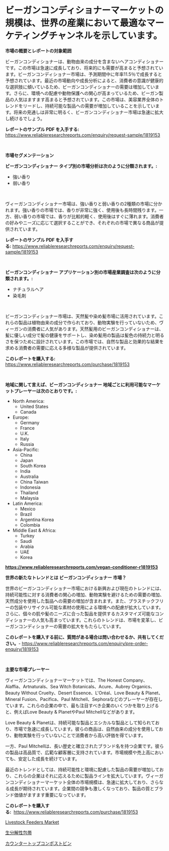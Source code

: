 <p><h1>ビーガンコンディショナーマーケットの規模は、世界の産業において最適なマーケティングチャンネルを示しています。</h1></p><p><strong>市場の概要とレポートの対象範囲</strong></p>
<p><p>ビーガンコンディショナーは、動物由来の成分を含まないヘアコンディショナーです。この市場は急速に成長しており、将来的にも需要が高まると予想されています。ビーガンコンディショナー市場は、予測期間中に年率11.5％で成長すると予想されています。最近の市場動向や成長分析によると、消費者の意識が健康的な選択肢に傾いているため、ビーガンコンディショナーの需要は増加しています。さらに、環境への配慮や動物保護への関心が高まっているため、ビーガン製品の人気はますます高まると予想されています。この市場は、美容業界全体のトレンドをリードし、持続可能な製品への需要が増加していることを示しています。将来の見通しは非常に明るく、ビーガンコンディショナー市場は急速に拡大し続けるでしょう。</p></p>
<p><strong>レポートのサンプル PDF を入手する:</strong> <a href="https://www.reliableresearchreports.com/enquiry/request-sample/1819153">https://www.reliableresearchreports.com/enquiry/request-sample/1819153</a></p>
<p>&nbsp;</p>
<p><strong>市場セグメンテーション</strong></p>
<p><strong>ビーガンコンディショナー タイプ別の市場分析は次のように分類されます。:</strong></p>
<p><ul><li>強い香り</li><li>弱い香り</li></ul></p>
<p>&nbsp;</p>
<p><p>ヴィーガンコンディショナー市場は、強い香りと弱い香りの2種類の市場に分かれます。強い香りの市場では、香りが非常に強く、使用後も長時間残ります。一方、弱い香りの市場では、香りが比較的軽く、使用後はすぐに薄れます。消費者の好みやニーズに応じて選択することができ、それぞれの市場で異なる商品が提供されています。</p></p>
<p><strong>レポートのサンプル PDF を入手する:</strong>&nbsp;<a href="https://www.reliableresearchreports.com/enquiry/request-sample/1819153">https://www.reliableresearchreports.com/enquiry/request-sample/1819153</a></p>
<p>&nbsp;</p>
<p><strong> ビーガンコンディショナー アプリケーション別の市場産業調査は次のように分類されます。:</strong></p>
<p><ul><li>ナチュラルヘア</li><li>染毛剤</li></ul></p>
<p>&nbsp;</p>
<p><p>ビーガンコンディショナー市場は、天然髪や染め髪市場に活用されています。これらの製品は植物由来の成分で作られており、動物実験を行っていないため、ヴィーガンの消費者に人気があります。天然髪用のビーガンコンディショナーは、髪に優しい成分で髪の健康をサポートし、染め髪用の製品は髪色の持続力と明るさを保つために設計されています。この市場では、自然な製品と効果的な結果を求める消費者の需要に応える多様な製品が提供されています。</p></p>
<p><strong>このレポートを購入する:</strong>&nbsp; <a href="https://www.reliableresearchreports.com/purchase/1819153">https://www.reliableresearchreports.com/purchase/1819153</a></p>
<p>&nbsp;</p>
<p><strong>地域に関して言えば、ビーガンコンディショナー 地域ごとに利用可能なマーケットプレーヤーは次のとおりです。:</strong></p>
<p><ul>
    <li>
        North America:
        <ul>
            <li>United States</li>
            <li>Canada</li>
        </ul>
    </li>
    <li>
        Europe:
        <ul>
            <li>Germany</li>
            <li>France</li>
            <li>U.K.</li>
            <li>Italy</li>
            <li>Russia</li>
        </ul>
    </li>
    <li>
        Asia-Pacific:
        <ul>
            <li>China</li>
            <li>Japan</li>
            <li>South Korea</li>
            <li>India</li>
            <li>Australia</li>
            <li>China Taiwan</li>
            <li>Indonesia</li>
            <li>Thailand</li>
            <li>Malaysia</li>
        </ul>
    </li>
    <li>
        Latin America:
        <ul>
            <li>Mexico</li>
            <li>Brazil</li>
            <li>Argentina Korea</li>
            <li>Colombia</li>
        </ul>
    </li>
    <li>
        Middle East & Africa:
        <ul>
            <li>Turkey</li>
            <li>Saudi</li>
            <li>Arabia</li>
            <li>UAE</li>
            <li>Korea</li>
        </ul>
    </li>
    </ul></p>
<p><strong><a href="https://www.reliableresearchreports.com/vegan-conditioner-r1819153">https://www.reliableresearchreports.com/vegan-conditioner-r1819153</a></strong>&nbsp;</p>
<p><strong>世界の新たなトレンドとは ビーガンコンディショナー 市場？</strong></p>
<p><p>世界のビーガンコンディショナー市場における新興および現在のトレンドには、持続可能性に対する消費者の関心の増加、動物実験を避けるための需要の増加、天然成分を使用した製品への需要の増加が含まれます。また、プラスチックフリーの包装やリサイクル可能な素材の使用による環境への配慮が拡大しています。さらに、個々の肌や髪のニーズに合った製品を提供するカスタマイズ可能なコンディショナーの人気も高まっています。これらのトレンドは、市場を変革し、ビーガンコンディショナーの需要の拡大をもたらしています。</p></p>
<p><strong>このレポートを購入する前に、質問がある場合は問い合わせるか、共有してください。</strong>- <a href="https://www.reliableresearchreports.com/enquiry/pre-order-enquiry/1819153">https://www.reliableresearchreports.com/enquiry/pre-order-enquiry/1819153</a></p>
<p>&nbsp;</p>
<p><strong>主要な市場プレーヤー</strong></p>
<p><p>ヴィーガンコンディショナーマーケットでは、The Honest Company、Alaffia、Artnaturals、Sea Witch Botanicals、Acure、Aubrey Organics、Beauty Without Cruelty、Desert Essence、L'Oréal、Love Beauty & Planet、Mineral Fusion、Pacifica、Paul Mitchell、Sephoraなどのプレーヤーが存在しています。これらの企業の中で、最も注目すべき企業のいくつかを取り上げると、例えばLove Beauty & PlanetやPaul Mitchellなどがあります。</p><p>Love Beauty & Planetは、持続可能な製品とエシカルな製品として知られており、市場で急速に成長しています。彼らの商品は、自然由来の成分を使用しており、動物実験を行っていないことで消費者から高い評価を得ています。</p><p>一方、Paul Mitchellは、長い歴史と確立されたブランド名を持つ企業です。彼らの製品は高品質で、広範な顧客層に支持されています。市場規模や売上高においても、安定した成長を続けています。</p><p>最近のトレンドとしては、持続可能性と環境に配慮した製品の需要が増加しており、これらの企業はそれに応えるために製品ラインを拡大しています。ヴィーガンコンディショナーマーケット全体の市場規模は、急速に拡大しており、さらなる成長が期待されています。企業間の競争も激しくなっており、製品の質とブランド価値がますます重要になっています。</p></p>
<p><strong>このレポートを購入する:</strong>&nbsp;&nbsp;<a href="https://www.reliableresearchreports.com/purchase/1819153">https://www.reliableresearchreports.com/purchase/1819153</a></p>
<p><p><a href="https://github.com/mbisetmhermsr/Market-Research-Report-List-2/blob/main/livestock-feeders-market.md">Livestock Feeders Market</a></p><p><a href="https://github.com/RodHoppe07/Market-Research-Report-List-1/blob/main/317628029532.md">生分解性包帯</a></p><p><a href="https://github.com/laurenreichert/Market-Research-Report-List-1/blob/main/934876729531.md">カウンタートップコンポストビン</a></p></p>